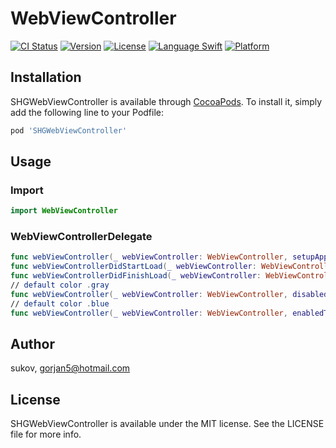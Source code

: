 # WebViewController

[![CI Status](http://img.shields.io/travis/sukov/WebViewController.svg?style=flat)](https://travis-ci.org/sukov/SHGWebViewController)
[![Version](https://img.shields.io/cocoapods/v/SHGWebViewController.svg?style=flat)](http://cocoapods.org/pods/SHGWebViewController)
[![License](https://img.shields.io/cocoapods/l/SHGWebViewController.svg?style=flat)](http://cocoapods.org/pods/SHGWebViewController)
[![Language Swift](https://img.shields.io/badge/Language-Swift%203.0-orange.svg?style=flat)](https://swift.org)
[![Platform](https://img.shields.io/cocoapods/p/SHGWebViewController.svg?style=flat)](http://cocoapods.org/pods/SHGWebViewController)

## Installation

SHGWebViewController is available through [CocoaPods](http://cocoapods.org). To install
it, simply add the following line to your Podfile:

```ruby
pod 'SHGWebViewController'
```

## Usage

### Import

```swift
import WebViewController
```

### WebViewControllerDelegate

```swift
func webViewController(_ webViewController: WebViewController, setupAppearanceForMain view: UIView)
func webViewControllerDidStartLoad(_ webViewController: WebViewController)
func webViewControllerDidFinishLoad(_ webViewController: WebViewController)
// default color .gray
func webViewController(_ webViewController: WebViewController, disabledTintColorFor button: UIButton) -> UIColor
// default color .blue
func webViewController(_ webViewController: WebViewController, enabledTintColorFor button: UIButton) -> UIColor
```

## Author

sukov, gorjan5@hotmail.com

## License

SHGWebViewController is available under the MIT license. See the LICENSE file for more info.
